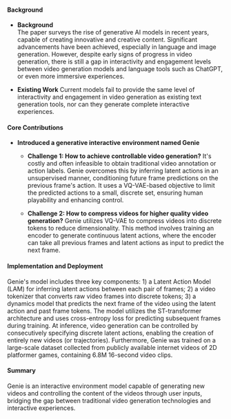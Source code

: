 #### Background
- **Background**       
    The paper surveys the rise of generative AI models in recent years, capable of creating innovative and creative content. Significant advancements have been achieved, especially in language and image generation. However, despite early signs of progress in video generation, there is still a gap in interactivity and engagement levels between video generation models and language tools such as ChatGPT, or even more immersive experiences.
    
- **Existing Work**
    Current models fail to provide the same level of interactivity and engagement in video generation as existing text generation tools, nor can they generate complete interactive experiences.

#### Core Contributions
- **Introduced a generative interactive environment named Genie**
    - **Challenge 1: How to achieve controllable video generation?**
        It's costly and often infeasible to obtain traditional video annotation or action labels. Genie overcomes this by inferring latent actions in an unsupervised manner, conditioning future frame predictions on the previous frame's action. It uses a VQ-VAE-based objective to limit the predicted actions to a small, discrete set, ensuring human playability and enhancing control.

    - **Challenge 2: How to compress videos for higher quality video generation?**
        Genie utilizes VQ-VAE to compress videos into discrete tokens to reduce dimensionality. This method involves training an encoder to generate continuous latent actions, where the encoder can take all previous frames and latent actions as input to predict the next frame.

#### Implementation and Deployment
Genie's model includes three key components: 1) a Latent Action Model (LAM) for inferring latent actions between each pair of frames; 2) a video tokenizer that converts raw video frames into discrete tokens; 3) a dynamics model that predicts the next frame of the video using the latent action and past frame tokens. The model utilizes the ST-transformer architecture and uses cross-entropy loss for predicting subsequent frames during training. At inference, video generation can be controlled by consecutively specifying discrete latent actions, enabling the creation of entirely new videos (or trajectories). Furthermore, Genie was trained on a large-scale dataset collected from publicly available internet videos of 2D platformer games, containing 6.8M 16-second video clips.

#### Summary
Genie is an interactive environment model capable of generating new videos and controlling the content of the videos through user inputs, bridging the gap between traditional video generation technologies and interactive experiences.